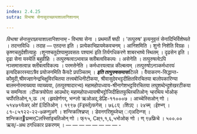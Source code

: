 ```yaml
---
index: 2.4.25
sutra: विभाषा सेनासुराच्छायाशालानिशानाम्

---
```

_विभाषा सेनासुराछायाशालानिशानाम्_ - विभाषा सेना । प्रथमार्ते षष्ठी । 'तत्पुरुष' इत्यनुवृत्तं सेनादिभिर्विशेष्यते । तदन्तविधिः । तदाह — एतदन्त इति । प्रत्येकाभिप्रायमेकवचनम् । आनिशमिति । शुनो निशेति विग्रहः । कृष्णचतुर्दशीत्याहुः ।शुनश्चतुर्दश्यामुपवसतः पश्यामः॑ इति तिर्यगधिकरणे शाबरभाष्ये स्थितम् । दृढसेन इति । दृढा सेना यस्येति बहुव्रीहिः । तत्पुरुषत्वाऽभावान्न क्लीबत्वविकल्पः । असेनेति । तत्पुरुषत्वेऽपि नञ्समासत्वान्न क्लीबत्वविकल्पः । परमसेनेति । कर्मधारयत्वान्न कील्बत्वम् ।तत्पुरुषोऽनञ्कर्मधारयः॑ इत्यदिकारस्याऽत्रैव प्रयोजनमिति कैयटे प्रपञ्चितम् । *****इति तत्पुरुषसमासः*****टित्ले । वैयाकरण-सिद्धान्त-कौमुदी,श्रीमज्ज्ञानेन्द्रभिक्षुविरचितया तत्त्वबोधिनीटीकया, श्रीवासुदेवभट्टदीक्षितविरचितया बालोपकारिण्या बालमनोरमाख्यया व्याख्यया, (तत्पुरुषादारभ्य) महामहोपाध्याय-श्रीनागेशभट्टविरचितया लघुशब्देन्दुशेखरटीकया च समन्विता ।टीकत्रयोपेता आउथोर्ः महामहोपाध्यायश्रीभट्टोजिदीक्षितफुब्लिचतिओन्ः भ्हरथिय भोओक् चर्पोरतिओन्,१,ऊ ।भ् ।झवहेर्णगर्, भन्ग्लो ऋओअद्,डेल्हि-११०००७ ।	आच्चेस्सिओन् णो । ५१४७१येअर् ओf Eदितिओन् । १९९७ (Fइर्स्त्)फगेस् । ७६८प् ।शिऽए । २४च्म् ।ईश्भ्ण् । ८१-८५१२२-२२-७ळन्गुअगे । शन्स्क्रित्श्च्रिप्त् । डेवनगरिशुब्जेच्त् ःएअदिन्ग्स् । शन्स्क्रित्घ्रम्मर्Cलस्सिfइचतिओन् णो । फ्१५, Cक्ष्१,१,६,५भोओक् णो । ण् ९७फ्रिचे । ५००.०० ऋस्/-अथ ठगधिकार प्रकरणम् । — — — — — — — — -
